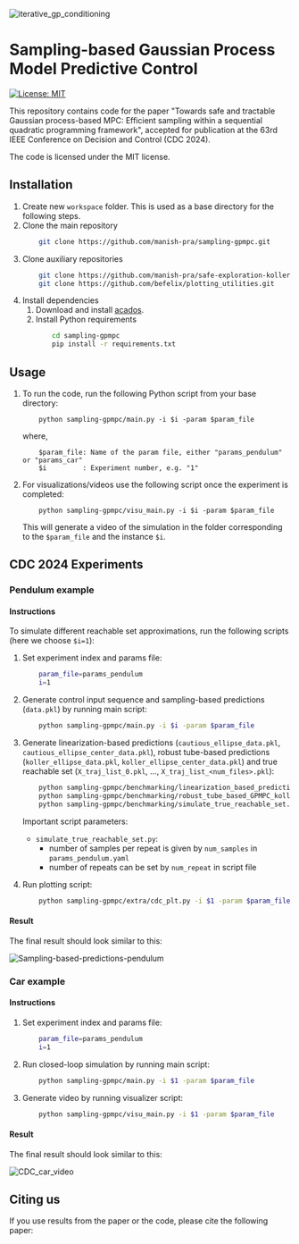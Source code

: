 
![iterative_gp_conditioning](https://github.com/user-attachments/assets/8c0ff769-a9e5-42f5-a49f-d1a9093c5323)

# Sampling-based Gaussian Process Model Predictive Control

[![License: MIT](https://img.shields.io/badge/License-MIT-yellow.svg)](https://opensource.org/licenses/MIT)

This repository contains code for the paper "Towards safe and tractable Gaussian process-based MPC:
Efficient sampling within a sequential quadratic programming framework", accepted for publication at the 63rd IEEE Conference on Decision and Control (CDC 2024).

The code is licensed under the MIT license.

## Installation

1. Create new `workspace` folder. This is used as a base directory for the following steps.
2. Clone the main repository
    ```bash
        git clone https://github.com/manish-pra/sampling-gpmpc.git
    ```
3. Clone auxiliary repositories
    ```bash
        git clone https://github.com/manish-pra/safe-exploration-koller.git
        git clone https://github.com/befelix/plotting_utilities.git
    ```
3. Install dependencies
    1. Download and install [acados](https://docs.acados.org/installation/).
    2. Install Python requirements
        ```bash
            cd sampling-gpmpc
            pip install -r requirements.txt
        ```

## Usage

1. To run the code, run the following Python script from your base directory:

    ```
        python sampling-gpmpc/main.py -i $i -param $param_file
    ```
    where,
    ```
        $param_file: Name of the param file, either "params_pendulum" or "params_car"
        $i         : Experiment number, e.g. "1"
    ```

1. For visualizations/videos use the following script once the experiment is completed:

    ```
        python sampling-gpmpc/visu_main.py -i $i -param $param_file
    ```
    This will generate a video of the simulation in the folder corresponding to the `$param_file` and the instance `$i`.

## CDC 2024 Experiments

### Pendulum example

#### Instructions

To simulate different reachable set approximations, run the following scripts (here we choose `$i=1`):

1. Set experiment index and params file:
    ```bash
        param_file=params_pendulum
        i=1
    ```
2. Generate control input sequence and sampling-based predictions (`data.pkl`) by running main script:
    ```bash
        python sampling-gpmpc/main.py -i $i -param $param_file
    ```
3. Generate linearization-based predictions (`cautious_ellipse_data.pkl`, `cautious_ellipse_center_data.pkl`), robust tube-based predictions (`koller_ellipse_data.pkl`, `koller_ellipse_center_data.pkl`) and true reachable set (`X_traj_list_0.pkl`, ..., `X_traj_list_<num_files>.pkl`):
    ```bash
        python sampling-gpmpc/benchmarking/linearization_based_predictions.py -i $1 -param $param_file
        python sampling-gpmpc/benchmarking/robust_tube_based_GPMPC_koller.py -i $1 -param $param_file
        python sampling-gpmpc/benchmarking/simulate_true_reachable_set.py -i $1 -param $param_file
    ```

    Important script parameters:
    - `simulate_true_reachable_set.py`: 
        - number of samples per repeat is given by `num_samples` in `params_pendulum.yaml`
        - number of repeats can be set by `num_repeat` in script file

4. Run plotting script:
    ```bash
        python sampling-gpmpc/extra/cdc_plt.py -i $1 -param $param_file
    ```

#### Result

The final result should look similar to this:

![Sampling-based-predictions-pendulum](https://github.com/user-attachments/assets/d52d4d3f-1ecd-4f78-8cbb-864297662579)


### Car example

#### Instructions

1. Set experiment index and params file:
    ```bash
        param_file=params_pendulum
        i=1
    ```
2. Run closed-loop simulation by running main script:
    ```bash
        python sampling-gpmpc/main.py -i $1 -param $param_file
    ```
3. Generate video by running visualizer script:
    ```bash
        python sampling-gpmpc/visu_main.py -i $1 -param $param_file
    ```

#### Result

The final result should look similar to this:

![CDC_car_video](https://github.com/user-attachments/assets/de8b05e0-bf04-4bf4-9dbc-d51210cc9bec)

## Citing us

If you use results from the paper or the code, please cite the following paper:
